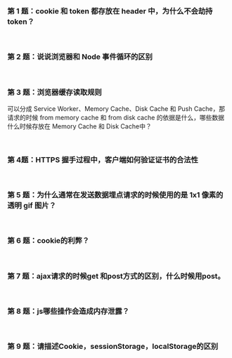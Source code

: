 ### 第 1 题：cookie 和 token 都存放在 header 中，为什么不会劫持 token？



<br/>


### 第 2 题：说说浏览器和 Node 事件循环的区别


<br/> 

### 第 3 题：浏览器缓存读取规则

可以分成 Service Worker、Memory Cache、Disk Cache 和 Push Cache，那请求的时候 from memory cache 和 from disk cache 的依据是什么，哪些数据什么时候存放在 Memory Cache 和 Disk Cache中？


<br/>

### 第 4题：HTTPS 握手过程中，客户端如何验证证书的合法性



<br/>

### 第 5 题：为什么通常在发送数据埋点请求的时候使用的是 1x1 像素的透明 gif 图片？


<br/>


### 第 6 题：cookie的利弊？


<br/>


### 第 7 题：ajax请求的时候get 和post方式的区别，什么时候用post。



<br/>


### 第 8 题：js哪些操作会造成内存泄露？


<br/>



### 第 9 题：请描述Cookie，sessionStorage，localStorage的区别



<br/>